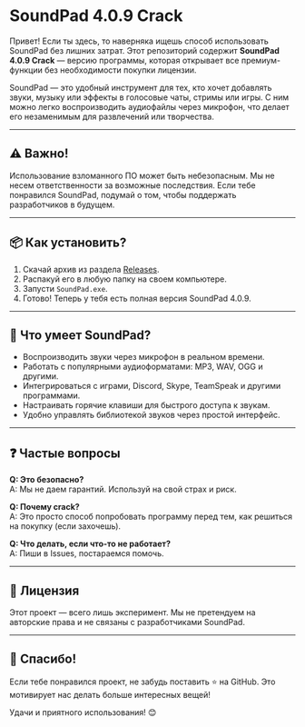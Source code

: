 # SoundPad 4.0.9 Crack

Привет! Если ты здесь, то наверняка ищешь способ использовать SoundPad без лишних затрат. Этот репозиторий содержит **SoundPad 4.0.9 Crack** — версию программы, которая открывает все премиум-функции без необходимости покупки лицензии.

SoundPad — это удобный инструмент для тех, кто хочет добавлять звуки, музыку или эффекты в голосовые чаты, стримы или игры. С ним можно легко воспроизводить аудиофайлы через микрофон, что делает его незаменимым для развлечений или творчества.

---

## ⚠️ Важно!

Использование взломанного ПО может быть небезопасным. Мы не несем ответственности за возможные последствия. Если тебе понравился SoundPad, подумай о том, чтобы поддержать разработчиков в будущем.

---

## 📦 Как установить?

1. Скачай архив из раздела [Releases]([https://github.com/vayulqq/SoundPad-4.0.9-crack/releases/latest).
2. Распакуй его в любую папку на своем компьютере.
3. Запусти `SoundPad.exe`.
4. Готово! Теперь у тебя есть полная версия SoundPad 4.0.9.

---

## 🚀 Что умеет SoundPad?

- Воспроизводить звуки через микрофон в реальном времени.
- Работать с популярными аудиоформатами: MP3, WAV, OGG и другими.
- Интегрироваться с играми, Discord, Skype, TeamSpeak и другими программами.
- Настраивать горячие клавиши для быстрого доступа к звукам.
- Удобно управлять библиотекой звуков через простой интерфейс.

---

## ❓ Частые вопросы

**Q: Это безопасно?**  
A: Мы не даем гарантий. Используй на свой страх и риск.

**Q: Почему crack?**  
A: Это просто способ попробовать программу перед тем, как решиться на покупку (если захочешь).

**Q: Что делать, если что-то не работает?**  
A: Пиши в Issues, постараемся помочь.

---

## 📜 Лицензия

Этот проект — всего лишь эксперимент. Мы не претендуем на авторские права и не связаны с разработчиками SoundPad.

---

## 🙏 Спасибо!

Если тебе понравился проект, не забудь поставить ⭐️ на GitHub. Это мотивирует нас делать больше интересных вещей!

Удачи и приятного использования! 😊
